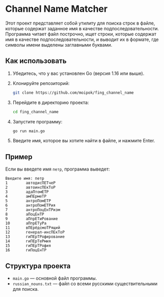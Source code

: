 
# Channel Name Matcher

Этот проект представляет собой утилиту для поиска строк в файле, которые содержат заданное имя в качестве подпоследовательности. Программа читает файл построчно, ищет строки, которые содержат имя в качестве подпоследовательности, и выводит их в формате, где символы имени выделены заглавными буквами.

## Как использовать

1. Убедитесь, что у вас установлен Go (версия 1.16 или выше).
2. Клонируйте репозиторий:

   ```bash
   git clone https://github.com/moipok/fing_channel_name
   ```

3. Перейдите в директорию проекта:

   ```bash
   cd fing_channel_name
   ```

4. Запустите программу:

   ```bash
   go run main.go
   ```

5. Введите имя, которое вы хотите найти в файле, и нажмите Enter.

## Пример

Если вы введете имя `петр`, программа выведет:

```
Введите имя: петр
1        автодисПЕТчеР
2        автоинсПЕкТоР
3        адаПтомЕТР
4        амПЕрмеТР
5        антроПомЕТР
6        антроПомЕТРия
7        антроПоцЕнТРизм
8        аПоцЕнТР
9        аПпрЕТиРование
10       аПпрЕТуРа
11       вПЕрёдсмоТРящий
12       генерал-инсПЕкТоР
13       гиПЕрТРофирование
14       гиПЕрТеРмия
15       гиПЕрТРофия
16       гиПоцЕнТР
```

## Структура проекта

- `main.go` — основной файл программы.
- `russian_nouns.txt` — файл со всеми русскими существительными для поиска.

